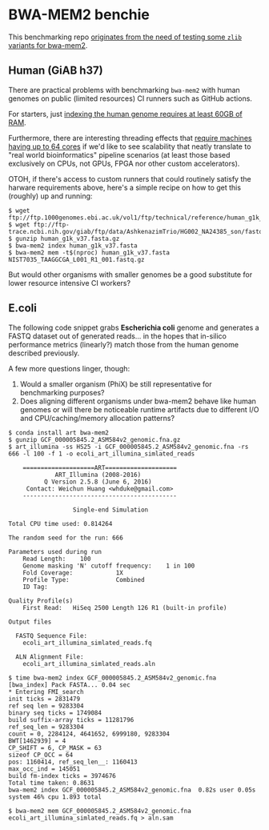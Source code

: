 # BWA-MEM2 benchie

This benchmarking repo [originates from the need of testing some `zlib` variants for bwa-mem2](https://github.com/bioconda/bioconda-recipes/pull/56242#issuecomment-2915839436).

## Human (GiAB h37)

There are practical problems with benchmarking `bwa-mem2` with human genomes on public (limited resources) CI runners such as GitHub actions.

For starters, just [indexing the human genome requires at least 60GB of RAM](https://github.com/bwa-mem2/bwa-mem2/issues/141#issuecomment-2686311376).

Furthermore, there are interesting threading effects that [require machines having up to 64 cores](https://github.com/bioconda/bioconda-recipes/pull/56407#issuecomment-2917034411) if
we'd like to see scalability that neatly translate to "real world bioinformatics" pipeline scenarios (at least those based exclusively on CPUs, not GPUs, FPGA nor other custom accelerators).

OTOH, if there's access to custom runners that could routinely satisfy the harware requirements above, here's a simple recipe on how to get this (roughly) up and running:

```shell
$ wget ftp://ftp.1000genomes.ebi.ac.uk/vol1/ftp/technical/reference/human_g1k_v37.fasta.gz
$ wget ftp://ftp-trace.ncbi.nih.gov/giab/ftp/data/AshkenazimTrio/HG002_NA24385_son/fastq/NIST7035_TAAGGCGA_L001_R1_001.fastq.gz
$ gunzip human_g1k_v37.fasta.gz
$ bwa-mem2 index human_g1k_v37.fasta
$ bwa-mem2 mem -t$(nproc) human_g1k_v37.fasta NIST7035_TAAGGCGA_L001_R1_001.fastq.gz
```

But would other organisms with smaller genomes be a good substitute for lower resource intensive CI workers?

## E.coli

The following code snippet grabs **Escherichia coli** genome and generates a FASTQ dataset out of generated reads... in the hopes that
in-silico performance metrics (linearly?) match those from the human genome described previously.

A few more questions linger, though:

1. Would a smaller organism (PhiX) be still representative for benchmarking purposes?
1. Does aligning different organisms under bwa-mem2 behave like human genomes or will there be noticeable runtime artifacts due to different I/O and CPU/caching/memory allocation patterns?

```shell
$ conda install art bwa-mem2
$ gunzip GCF_000005845.2_ASM584v2_genomic.fna.gz
$ art_illumina -ss HS25 -i GCF_000005845.2_ASM584v2_genomic.fna -rs 666 -l 100 -f 1 -o ecoli_art_illumina_simlated_reads

    ====================ART====================
             ART_Illumina (2008-2016)
          Q Version 2.5.8 (June 6, 2016)
     Contact: Weichun Huang <whduke@gmail.com>
    -------------------------------------------

                  Single-end Simulation

Total CPU time used: 0.814264

The random seed for the run: 666

Parameters used during run
	Read Length:	100
	Genome masking 'N' cutoff frequency: 	1 in 100
	Fold Coverage:            1X
	Profile Type:             Combined
	ID Tag:

Quality Profile(s)
	First Read:   HiSeq 2500 Length 126 R1 (built-in profile)

Output files

  FASTQ Sequence File:
	ecoli_art_illumina_simlated_reads.fq

  ALN Alignment File:
	ecoli_art_illumina_simlated_reads.aln

$ time bwa-mem2 index GCF_000005845.2_ASM584v2_genomic.fna
[bwa_index] Pack FASTA... 0.04 sec
* Entering FMI_search
init ticks = 2831479
ref seq len = 9283304
binary seq ticks = 1749084
build suffix-array ticks = 11281796
ref_seq_len = 9283304
count = 0, 2284124, 4641652, 6999180, 9283304
BWT[1462939] = 4
CP_SHIFT = 6, CP_MASK = 63
sizeof CP_OCC = 64
pos: 1160414, ref_seq_len__: 1160413
max_occ_ind = 145051
build fm-index ticks = 3974676
Total time taken: 0.8631
bwa-mem2 index GCF_000005845.2_ASM584v2_genomic.fna  0.82s user 0.05s system 46% cpu 1.893 total

$ bwa-mem2 mem GCF_000005845.2_ASM584v2_genomic.fna ecoli_art_illumina_simlated_reads.fq > aln.sam
```
